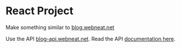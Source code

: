 # React Project

Make something similar to [blog.webneat.net](http://blog.webneat.net/)

Use the API [blog-api.webneat.net](http://blog-api.webneat.net/). Read the API [documentation here](https://github.com/react-course-group/blog-api).